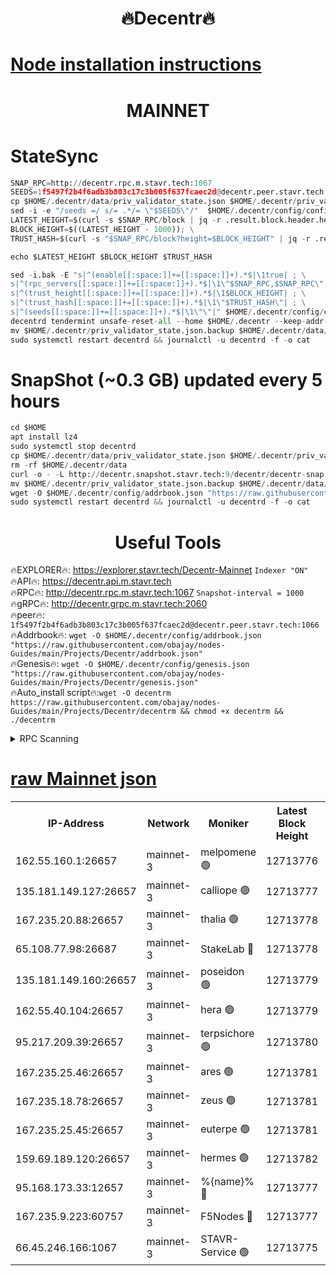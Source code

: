<h1 align="center"> 🔥Decentr🔥</h1>

[Node installation instructions](https://github.com/obajay/nodes-Guides/tree/main/Projects/Decentr)
=
<h1 align="center"> MAINNET</h1>

# StateSync
```python
SNAP_RPC=http://decentr.rpc.m.stavr.tech:1067
SEEDS=1f5497f2b4f6adb3b803c17c3b005f637fcaec2d@decentr.peer.stavr.tech:1066
cp $HOME/.decentr/data/priv_validator_state.json $HOME/.decentr/priv_validator_state.json.backup
sed -i -e "/seeds =/ s/= .*/= \"$SEEDS\"/"  $HOME/.decentr/config/config.toml
LATEST_HEIGHT=$(curl -s $SNAP_RPC/block | jq -r .result.block.header.height); \
BLOCK_HEIGHT=$((LATEST_HEIGHT - 1000)); \
TRUST_HASH=$(curl -s "$SNAP_RPC/block?height=$BLOCK_HEIGHT" | jq -r .result.block_id.hash)

echo $LATEST_HEIGHT $BLOCK_HEIGHT $TRUST_HASH

sed -i.bak -E "s|^(enable[[:space:]]+=[[:space:]]+).*$|\1true| ; \
s|^(rpc_servers[[:space:]]+=[[:space:]]+).*$|\1\"$SNAP_RPC,$SNAP_RPC\"| ; \
s|^(trust_height[[:space:]]+=[[:space:]]+).*$|\1$BLOCK_HEIGHT| ; \
s|^(trust_hash[[:space:]]+=[[:space:]]+).*$|\1\"$TRUST_HASH\"| ; \
s|^(seeds[[:space:]]+=[[:space:]]+).*$|\1\"\"|" $HOME/.decentr/config/config.toml
decentrd tendermint unsafe-reset-all --home $HOME/.decentr --keep-addr-book
mv $HOME/.decentr/priv_validator_state.json.backup $HOME/.decentr/data/priv_validator_state.json
sudo systemctl restart decentrd && journalctl -u decentrd -f -o cat
```
# SnapShot (~0.3 GB) updated every 5 hours
```python
cd $HOME
apt install lz4
sudo systemctl stop decentrd
cp $HOME/.decentr/data/priv_validator_state.json $HOME/.decentr/priv_validator_state.json.backup
rm -rf $HOME/.decentr/data
curl -o - -L http://decentr.snapshot.stavr.tech:9/decentr/decentr-snap.tar.lz4 | lz4 -c -d - | tar -x -C $HOME/.decentr --strip-components 2
mv $HOME/.decentr/priv_validator_state.json.backup $HOME/.decentr/data/priv_validator_state.json
wget -O $HOME/.decentr/config/addrbook.json "https://raw.githubusercontent.com/obajay/nodes-Guides/main/Projects/Decentr/addrbook.json"
sudo systemctl restart decentrd && journalctl -u decentrd -f -o cat
```

 <h1 align="center"> Useful Tools</h1>

🔥EXPLORER🔥:     https://explorer.stavr.tech/Decentr-Mainnet        `Indexer "ON"` \
🔥API🔥:          https://decentr.api.m.stavr.tech \
🔥RPC🔥:          http://decentr.rpc.m.stavr.tech:1067              `Snapshot-interval = 1000` \
🔥gRPC🔥:         http://decentr.grpc.m.stavr.tech:2060 \
🔥peer🔥:         `1f5497f2b4f6adb3b803c17c3b005f637fcaec2d@decentr.peer.stavr.tech:1066` \
🔥Addrbook🔥:  `wget -O $HOME/.decentr/config/addrbook.json "https://raw.githubusercontent.com/obajay/nodes-Guides/main/Projects/Decentr/addrbook.json"` \
🔥Genesis🔥:  `wget -O $HOME/.decentr/config/genesis.json "https://raw.githubusercontent.com/obajay/nodes-Guides/main/Projects/Decentr/genesis.json"` \
🔥Auto_install script🔥:`wget -O decentrm https://raw.githubusercontent.com/obajay/nodes-Guides/main/Projects/Decentr/decentrm && chmod +x decentrm && ./decentrm`

<details>
<summary>RPC Scanning</summary>

<h2 align="center"> We scan nodes in real time every 4 hours. And we provide the final result of RPC endpoints.
We cannot influence the operation of these nodes in any way. </h2>


```python
If Voting Power is higher than 0 --> then the Node is a validator of the network and may be subject to attack and be a potential threat to the chain.
```
```python
We marked such validators with a red symbol
```

</details>

[raw Mainnet json](https://rpc-check.decentrm.stavr.tech/decentrm/rpc-decentrm-result.json)
=



<table><tr><th>IP-Address</th><th>Network</th><th>Moniker</th><th>Latest Block Height</th><th>Earliest Block Height</th><th>Catching Up</th><th>Tx Index</th><th>Voting Power</th><th>Scan Time</th></tr><tr><td>162.55.160.1:26657</td><td>mainnet-3</td><td>melpomene 🟢</td><td>12713776</td><td>1688950</td><td>False</td><td>on</td><td>0</td><td>2024-02-02T23:04:51.235789502UTC</td></tr><tr><td>135.181.149.127:26657</td><td>mainnet-3</td><td>calliope 🟢</td><td>12713777</td><td>1688950</td><td>False</td><td>on</td><td>0</td><td>2024-02-02T23:04:53.679495553UTC</td></tr><tr><td>167.235.20.88:26657</td><td>mainnet-3</td><td>thalia 🟢</td><td>12713778</td><td>1688950</td><td>False</td><td>on</td><td>0</td><td>2024-02-02T23:04:59.366764941UTC</td></tr><tr><td>65.108.77.98:26687</td><td>mainnet-3</td><td>StakeLab 🔴</td><td>12713778</td><td>1688950</td><td>False</td><td>on</td><td>5656620</td><td>2024-02-02T23:04:59.697266576UTC</td></tr><tr><td>135.181.149.160:26657</td><td>mainnet-3</td><td>poseidon 🟢</td><td>12713779</td><td>1688950</td><td>False</td><td>on</td><td>0</td><td>2024-02-02T23:05:04.561843792UTC</td></tr><tr><td>162.55.40.104:26657</td><td>mainnet-3</td><td>hera 🟢</td><td>12713779</td><td>1688950</td><td>False</td><td>on</td><td>0</td><td>2024-02-02T23:05:06.969693598UTC</td></tr><tr><td>95.217.209.39:26657</td><td>mainnet-3</td><td>terpsichore 🟢</td><td>12713780</td><td>1688950</td><td>False</td><td>on</td><td>0</td><td>2024-02-02T23:05:13.482540570UTC</td></tr><tr><td>167.235.25.46:26657</td><td>mainnet-3</td><td>ares 🟢</td><td>12713781</td><td>1688950</td><td>False</td><td>on</td><td>0</td><td>2024-02-02T23:05:15.742142156UTC</td></tr><tr><td>167.235.18.78:26657</td><td>mainnet-3</td><td>zeus 🟢</td><td>12713781</td><td>1688950</td><td>False</td><td>on</td><td>0</td><td>2024-02-02T23:05:18.145369988UTC</td></tr><tr><td>167.235.25.45:26657</td><td>mainnet-3</td><td>euterpe 🟢</td><td>12713781</td><td>1688950</td><td>False</td><td>on</td><td>0</td><td>2024-02-02T23:05:18.503866165UTC</td></tr><tr><td>159.69.189.120:26657</td><td>mainnet-3</td><td>hermes 🟢</td><td>12713782</td><td>1688950</td><td>False</td><td>on</td><td>0</td><td>2024-02-02T23:05:20.856093006UTC</td></tr><tr><td>95.168.173.33:12657</td><td>mainnet-3</td><td>%{name}% 🔴</td><td>12713777</td><td>8964001</td><td>False</td><td>on</td><td>4263012</td><td>2024-02-02T23:04:54.805748461UTC</td></tr><tr><td>167.235.9.223:60757</td><td>mainnet-3</td><td>F5Nodes 🔴</td><td>12713777</td><td>12380001</td><td>False</td><td>off</td><td>562</td><td>2024-02-02T23:04:55.046496852UTC</td></tr><tr><td>66.45.246.166:1067</td><td>mainnet-3</td><td>STAVR-Service 🟢</td><td>12713775</td><td>12647001</td><td>False</td><td>on</td><td>0</td><td>2024-02-02T23:04:54.286388282UTC</td></tr></table>